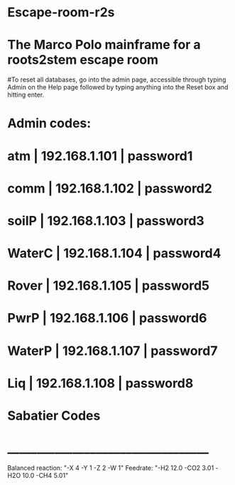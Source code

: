 # Escape-room-r2s
# The Marco Polo mainframe for a roots2stem escape room

#To reset all databases, go into the admin page, accessible through typing Admin on the Help page followed by typing anything into the Reset box and hitting enter.
# Admin codes: 
# atm    | 192.168.1.101 | password1 
# comm   | 192.168.1.102 | password2 
# soilP  | 192.168.1.103 | password3 
# WaterC | 192.168.1.104 | password4 
# Rover  | 192.168.1.105 | password5 
# PwrP   | 192.168.1.106 | password6 
# WaterP | 192.168.1.107 | password7 
# Liq    | 192.168.1.108 | password8 
#
# Sabatier Codes 
# __________________________________ 
Balanced reaction: "-X 4 -Y 1 -Z 2 -W 1" 
Feedrate: "-H2 12.0 -CO2 3.01 -H2O 10.0 -CH4 5.01" 
